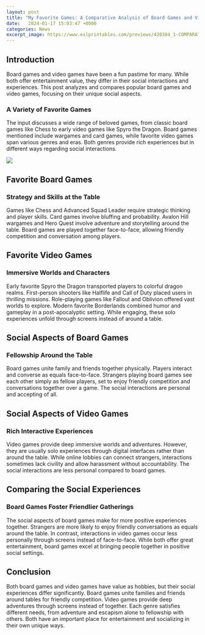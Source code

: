 ```yaml
---
layout: post
title: "My Favorite Games: A Comparative Analysis of Board Games and Video Games"
date:   2024-01-17 15:03:47 +0000
categories: News
excerpt_image: https://www.eslprintables.com/previews/420384_1-COMPARATIVE_BOARD_GAME.jpg
---
```

## Introduction
Board games and video games have been a fun pastime for many. While both offer entertainment value, they differ in their social interactions and experiences. This post analyzes and compares popular board games and video games, focusing on their unique social aspects. 

### A Variety of Favorite Games
The input discusses a wide range of beloved games, from classic board games like Chess to early video games like Spyro the Dragon. Board games mentioned include wargames and card games, while favorite video games span various genres and eras. Both genres provide rich experiences but in different ways regarding social interactions.


![](https://www.eslprintables.com/previews/420384_1-COMPARATIVE_BOARD_GAME.jpg)
## Favorite Board Games
### Strategy and Skills at the Table  
Games like Chess and Advanced Squad Leader require strategic thinking and player skills. Card games involve bluffing and probability. Avalon Hill wargames and Hero Quest involve adventure and storytelling around the table. Board games are played together face-to-face, allowing friendly competition and conversation among players.

## Favorite Video Games  
### Immersive Worlds and Characters
Early favorite Spyro the Dragon transported players to colorful dragon realms. First-person shooters like Halflife and Call of Duty placed users in thrilling missions. Role-playing games like Fallout and Oblivion offered vast worlds to explore. Modern favorite Borderlands combined humor and gameplay in a post-apocalyptic setting. While engaging, these solo experiences unfold through screens instead of around a table.

## Social Aspects of Board Games
### Fellowship Around the Table  
Board games unite family and friends together physically. Players interact and converse as equals face-to-face. Strangers playing board games see each other simply as fellow players, set to enjoy friendly competition and conversations together over a game. The social interactions are personal and accepting of all.

## Social Aspects of Video Games
### Rich Interactive Experiences  
Video games provide deep immersive worlds and adventures. However, they are usually solo experiences through digital interfaces rather than around the table. While online lobbies can connect strangers, interactions sometimes lack civility and allow harassment without accountability. The social interactions are less personal compared to board games. 

## Comparing the Social Experiences
### Board Games Foster Friendlier Gatherings
The social aspects of board games make for more positive experiences together. Strangers are more likely to enjoy friendly conversations as equals around the table. In contrast, interactions in video games occur less personally through screens instead of face-to-face. While both offer great entertainment, board games excel at bringing people together in positive social settings.

## Conclusion
Both board games and video games have value as hobbies, but their social experiences differ significantly. Board games unite families and friends around tables for friendly competition. Video games provide deep adventures through screens instead of together. Each genre satisfies different needs, from adventure and escapism alone to fellowship with others. Both have an important place for entertainment and socializing in their own unique ways.